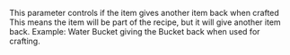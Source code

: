 This parameter controls if the item gives another item back when crafted
This means the item will be part of the recipe, but it will give another item back.
Example: Water Bucket giving the Bucket back when used for crafting.